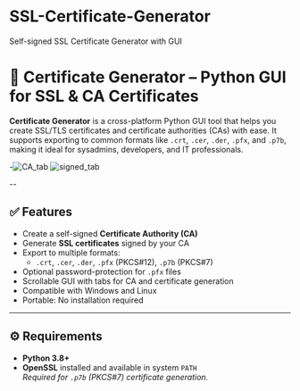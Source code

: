 # SSL-Certificate-Generator
Self-signed SSL Certificate Generator with GUI
# 🔐 Certificate Generator – Python GUI for SSL & CA Certificates

**Certificate Generator** is a cross-platform Python GUI tool that helps you create SSL/TLS certificates and certificate authorities (CAs) with ease. It supports exporting to common formats like `.crt`, `.cer`, `.der`, `.pfx`, and `.p7b`, making it ideal for sysadmins, developers, and IT professionals.

-![CA_tab](https://github.com/user-attachments/assets/5f13ddd3-98b3-45af-a078-1405bd39f2d5)
![signed_tab](https://github.com/user-attachments/assets/c7fbc020-078b-4335-a9ae-49ea8d90882c)

--

## ✅ Features

- Create a self-signed **Certificate Authority (CA)**
- Generate **SSL certificates** signed by your CA
- Export to multiple formats:
  - `.crt`, `.cer`, `.der`, `.pfx` (PKCS#12), `.p7b` (PKCS#7)
- Optional password-protection for `.pfx` files
- Scrollable GUI with tabs for CA and certificate generation
- Compatible with Windows and Linux
- Portable: No installation required

---

## ⚙️ Requirements

- **Python 3.8+**
- **OpenSSL** installed and available in system `PATH`  
  _Required for `.p7b` (PKCS#7) certificate generation._
